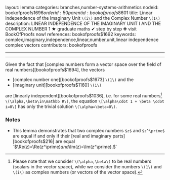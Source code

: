 layout: lemma
categories: branches,number-systems-arithmetics
nodeid: bookofproofs$1696
orderid: 50
parentid: bookofproofs$8601
title: Linear Independence of the Imaginary Unit `\(i\)` and the Complex Number `\(1\)`
description: LINEAR INDEPENDENCE OF THE IMAGINARY UNIT I AND THE COMPLEX NUMBER 1 ★ graduate maths ✔ step by step ✚ visit BookOfProofs now!
references: bookofproofs$1692
keywords: complex,imaginary,independence,linear,number,unit,linear independence complex vectors
contributors: bookofproofs

---


---

Given the fact that [complex numbers form a vector space over the field of real numbers][bookofproofs$1694], the vectors 
* [complex number one][bookofproofs$1673] `\(1\)` and the 
* [imaginary unit][bookofproofs$1160] `\(i\)` 

are [linearly independent][bookofproofs$1036], i.e. for some real numbers[^1] `\(\alpha,\beta\in\mathbb R\)`, the equation
`\[\alpha\cdot 1 + \beta \cdot i=0\]`
has only the trivial solution `\(\alpha=\beta=0\)`.

### Notes

* This lemma demonstrates that two complex numbers `$z$` and `$z^\prime$` are equal if and only if their [real and imaginary parts][bookofproofs$216] are equal `$\Re(z)=\Re(z^\prime)$` and `$\Im(z)=\Im(z^\prime).$` 

[^1]: Please note that we consider `\(\alpha,\beta\)` to be real numbers (scalars in the vector space), while we consider the numbers `\(1\)` and `\(i\)` as complex numbers (or vectors of the vector space).

